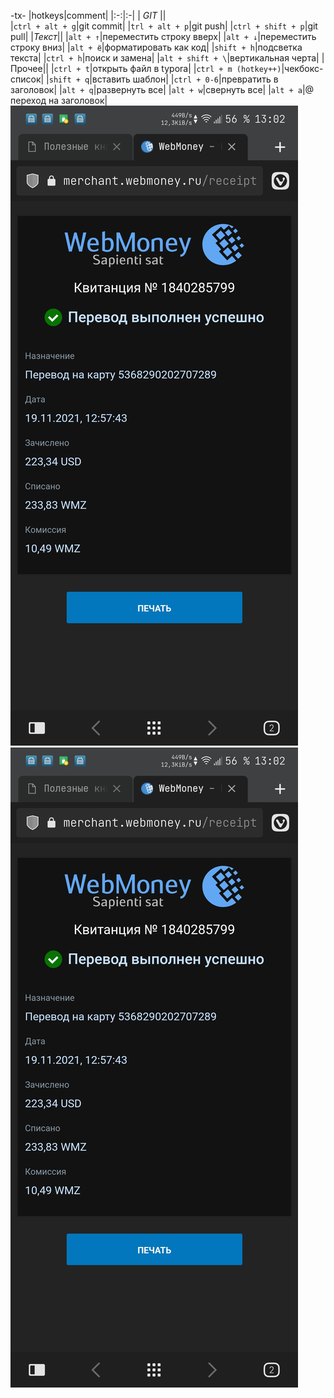 -tx-
|hotkeys|comment|
|:-:|:-|
|		*GIT*	||	
|`ctrl + alt + g`|git commit|
|`trl + alt + p`|git push|
|`ctrl + shift + p`|git pull|
|*Текст*||
|`alt + ↑`|переместить строку вверх|
|`alt + ↓`|переместить строку вниз|
|`alt + ё`|форматировать как код|
|`shift + h`|подсветка текста|
|`ctrl + h`|поиск и замена|
|`alt + shift + \`|вертикальная черта|
|Прочее||
|`ctrl + t`|открыть файл в typora|
|`ctrl + m (hotkey++)`|чекбокс-список|
|`shift + q`|вставить шаблон|
|`ctrl + 0-6`|превратить в заголовок|
|`alt + q`|развернуть все|
|`alt + w`|свернуть все|
|`alt + a`|@ переход на заголовок|
![d](_attach/Screenshot_20211119-130240913.jpg)![d](_attach/Screenshot_20211119-130240913%201.jpg)